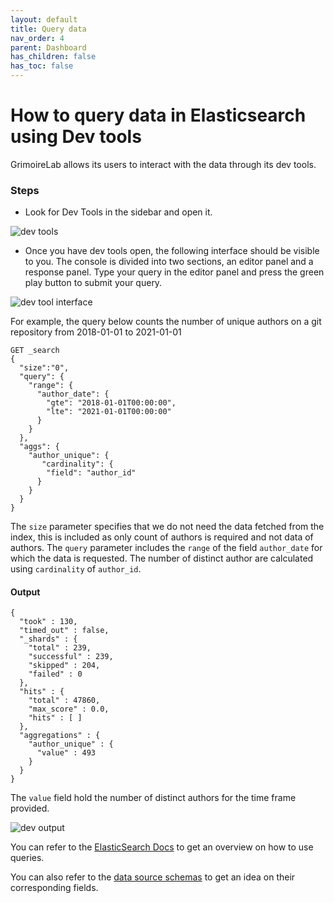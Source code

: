 ```yaml
---
layout: default
title: Query data
nav_order: 4
parent: Dashboard
has_children: false
has_toc: false
---
```


# How to query data in Elasticsearch using Dev tools

GrimoireLab allows its users to interact with the data through its dev tools.

### Steps

- Look for Dev Tools in the sidebar and open it.

![dev tools](../assets/dev-tools.png)

- Once you have dev tools open, the following interface should be visible to you. The console is divided into two sections, an editor panel and a response panel. Type your query in the editor panel and press the green play button to submit your query.

![dev tool interface](../assets/dev-tool-interface.png)

For example, the query below counts the number of unique authors on a git repository from 2018-01-01 to 2021-01-01

```
GET _search
{
  "size":"0",
  "query": {
    "range": {
      "author_date": {
        "gte": "2018-01-01T00:00:00",
        "lte": "2021-01-01T00:00:00"
      }
    }
  },
  "aggs": {
    "author_unique": {
       "cardinality": {
        "field": "author_id"
      }
    }
  }
}
```

The `size` parameter specifies that we do not need the data fetched from the index, this is included as only count of authors is required and not data of authors. The `query` parameter includes the `range` of the field `author_date` for which the data is requested. The number of distinct author are calculated using `cardinality` of `author_id`.

#### Output

```
{
  "took" : 130,
  "timed_out" : false,
  "_shards" : {
    "total" : 239,
    "successful" : 239,
    "skipped" : 204,
    "failed" : 0
  },
  "hits" : {
    "total" : 47860,
    "max_score" : 0.0,
    "hits" : [ ]
  },
  "aggregations" : {
    "author_unique" : {
      "value" : 493
    }
  }
}
```

The `value` field hold the number of distinct authors for the time frame provided.

![dev output](../assets/dev-output.png)

You can refer to the [ElasticSearch Docs](https://www.elastic.co/guide/en/elasticsearch/reference/6.8/search-search.html) to get an overview on how to use queries.

You can also refer to the [data source schemas](https://github.com/chaoss/grimoirelab-elk/tree/master/schema) to get an idea on their corresponding fields.
